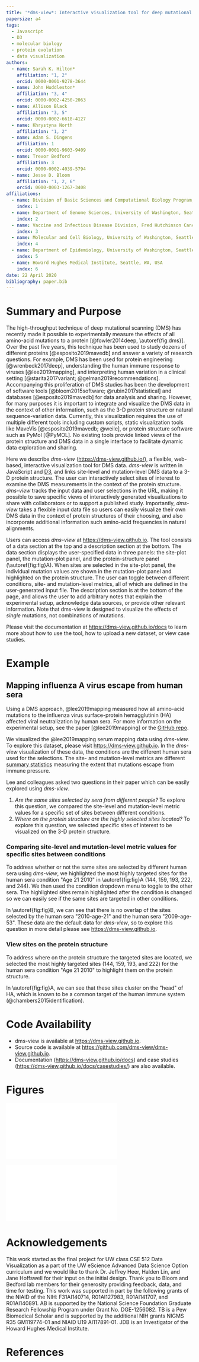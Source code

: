 ```yaml
---
title: '*dms-view*: Interactive visualization tool for deep mutational scanning data'
papersize: a4
tags:
  - Javascript
  - D3
  - molecular biology
  - protein evolution
  - data visualization
authors:
  - name: Sarah K. Hilton*
    affiliation: "1, 2"
    orcid: 0000-0001-9278-3644
  - name: John Huddleston*
    affiliation: "3, 4"
    orcid: 0000-0002-4250-2063
  - name: Allison Black
    affiliation: "3, 5"
    orcid: 0000-0002-6618-4127
  - name: Khrystyna North
    affiliation: "1, 2"
  - name: Adam S. Dingens
    affiliation: 1
    orcid: 0000-0001-9603-9409
  - name: Trevor Bedford
    affiliation: 3
    orcid: 0000-0002-4039-5794
  - name: Jesse D. Bloom
    affiliation: "1, 2, 6"
    orcid: 0000-0003-1267-3408
affiliations:
  - name: Division of Basic Sciences and Computational Biology Program, Fred Hutchinson Cancer Research Center, Seattle, WA, USA
    index: 1
  - name: Department of Genome Sciences, University of Washington, Seattle, WA, USA
    index: 2
  - name: Vaccine and Infectious Disease Division, Fred Hutchinson Cancer Research Center, Seattle, WA, USA
    index: 3
  - name: Molecular and Cell Biology, University of Washington, Seattle, WA, USA
    index: 4
  - name: Department of Epidemiology, University of Washington, Seattle, WA, USA
    index: 5
  - name: Howard Hughes Medical Institute, Seattle, WA, USA
    index: 6
date: 22 April 2020
bibliography: paper.bib
---
```


# Summary and Purpose

The high-throughput technique of deep mutational scanning (DMS) has recently made it possible to experimentally measure the effects of all amino-acid mutations to a protein [@fowler2014deep, \autoref{fig:dms}].
Over the past five years, this technique has been used to study dozens of different proteins [@esposito2019mavedb] and answer a variety of research questions.
For example, DMS has been used for protein engineering [@wrenbeck2017deep], understanding the human immune response to viruses [@lee2019mapping], and interpreting human variation in a clinical setting [@starita2017variant; @gelman2019recommendations].
Accompanying this proliferation of DMS studies has been the development of software tools [@bloom2015software; @rubin2017statistical] and databases [@esposito2019mavedb] for data analysis and sharing.
However, for many purposes it is important to integrate and visualize the DMS data in the context of other information, such as the 3-D protein structure or natural sequence-variation data.
Currently, this visualization requires the use of multiple different tools including custom scripts, static visualization tools like MaveVis [@esposito2019mavedb; @weile], or protein structure software such as PyMol [@PyMOL].
No existing tools provide linked views of the protein structure and DMS data in a single interface to facilitate dynamic data exploration and sharing.

Here we describe *dms-view* (https://dms-view.github.io/), a flexible, web-based, interactive visualization tool for DMS data.
*dms-view* is written in JavaScript and [D3](https://d3js.org), and links site-level and mutation-level DMS data to a 3-D protein structure.
The user can interactively select sites of interest to examine the DMS measurements in the context of the protein structure.
*dms-view* tracks the input data and user selections in the URL, making it possible to save specific views of interactively generated visualizations to share with collaborators or to support a published study.
Importantly, *dms-view* takes a flexible input data file so users can easily visualize their own DMS data in the context of protein structures of their choosing, and also incorporate additional information such amino-acid frequencies in natural alignments.

Users can access *dms-view* at https://dms-view.github.io.
The tool consists of a data section at the top and a description section at the bottom.
The data section displays the user-specified data in three panels: the site-plot panel, the mutation-plot panel, and the protein-structure panel (\autoref{fig:fig}A).
When sites are selected in the site-plot panel, the individual mutation values are shown in the mutation-plot panel and highlighted on the protein structure.
The user can toggle between different conditions, site- and mutation-level metrics, all of which are defined in the user-generated input file.
The description section is at the bottom of the page, and allows the user to add arbitrary notes that explain the experimental setup, acknowledge data sources, or provide other relevant information.
Note that dms-view is designed to visualize the effects of *single* mutations, not combinations of mutations.

Please visit the documentation at https://dms-view.github.io/docs to learn more about how to use the tool, how to upload a new dataset, or view case studies.

# Example

## Mapping influenza A virus escape from human sera

Using a DMS approach, @lee2019mapping measured how all amino-acid mutations to the influenza virus surface-protein hemagglutinin (HA) affected viral neutralization by human sera.
For more information on the experimental setup, see the paper [@lee2019mapping] or the [GitHub repo](https://github.com/jbloomlab/map_flu_serum_Perth2009_H3_HA).

We visualized the @lee2019mapping serum mapping data using *dms-view*.
To explore this dataset, please visit https://dms-view.github.io.
In the *dms-view* visualization of these data, the conditions are the different human sera used for the selections.
The site- and mutation-level metrics are different [summary statistics](https://jbloomlab.github.io/dms_tools2/diffsel.html) measuring the extent that mutations escape from immune pressure.

Lee and colleagues asked two questions in their paper which can be easily explored using *dms-view*.

  1. *Are the same sites selected by sera from different people?* To explore this question, we compared the site-level and mutation-level metric values for a specific set of sites between different conditions.
  2. *Where on the protein structure are the highly selected sites located?* To explore this question, we selected specific sites of interest to be visualized on the 3-D protein structure.

### Comparing site-level and mutation-level metric values for specific sites between conditions

To address whether or not the same sites are selected by different human sera using *dms-view*, we highlighted the most highly targeted sites for the human sera condition "Age 21 2010" in \autoref{fig:fig}A (144, 159, 193, 222, and 244).
We then used the condition dropdown menu to toggle to the other sera.
The highlighted sites remain highlighted after the condition is changed so we can easily see if the same sites are targeted in other conditions.

In \autoref{fig:fig}B, we can see that there is no overlap of the sites selected by the human sera "2010-age-21" and the human sera "2009-age-53".
These data are the default data for *dms-view*, so to explore this question in more detail please see https://dms-view.github.io.

### View sites on the protein structure

To address where on the protein structure the targeted sites are located, we selected the most highly targeted sites (144, 159, 193, and 222) for the human sera condition "Age 21 2010" to highlight them on the protein structure.

In \autoref{fig:fig}A, we can see that these sites cluster on the "head" of HA, which is known to be a common target of the human immune system (@chambers2015identification).

# Code Availability

- dms-view is available at https://dms-view.github.io.
- Source code is available at https://github.com/dms-view/dms-view.github.io.
- Documentation (https://dms-view.github.io/docs) and case studies (https://dms-view.github.io/docs/casestudies/) are also available.

# Figures

![Example deep mutational scanning workflow, modified from @lee2019mapping. The goal of this experiment is to quantify the how mutations affect a virus's ability to escape an antibody. The viral variant library contains all single amino-acid changes away from wildtype. The viral library is passaged in cell culture, with and without antibodies, to select for functional variants. Mutational effects are calculated based on deep sequencing of the pre-selected and post-selected libraries.\label{fig:dms}](dms.pdf)

![Using *dms-view* to analyze DMS data. For further exploration, please visit https://dms-view.github.io. **(A)** The *dms-view* data section has three panels: the site plot, the mutation plot, and the protein structure plot. The interactive features for selecting sites and navigating are in the site plot panel. Here we show the five sites most highly targeted by human serum "2010-Age-21" from the study by @lee2019mapping. All five sites fall in the ``globular head" of influenza virus HA. **(B)** The same five sites as in panel **A** but now plotted with the data from a different human serum, "2009-age-53". Using *dms-view* to compare, we see that different sites on HA are targeted by different sera. \label{fig:fig}](fig.pdf)

# Acknowledgements

This work started as the final project for UW class CSE 512 Data Visualization as a part of the UW eScience Advanced Data Science Option curriculum and we would like to thank Dr. Jeffrey Heer, Halden Lin, and Jane Hoffswell for their input on the initial design.
Thank you to Bloom and Bedford lab members for their generosity providing feedback, data, and time for testing.
This work was supported in part by the following grants of the NIAID of the NIH: F31AI140714, R01AI127983, R01AI141707, and R01AI140891.
AB is supported by the National Science Foundation Graduate Research Fellowship Program under Grant No. DGE-1256082.
TB is a Pew Biomedical Scholar and is supported by the additional NIH grants NIGMS R35 GM119774-01 and NIAID U19 AI117891-01.
JDB is an Investigator of the Howard Hughes Medical Institute.

# References
